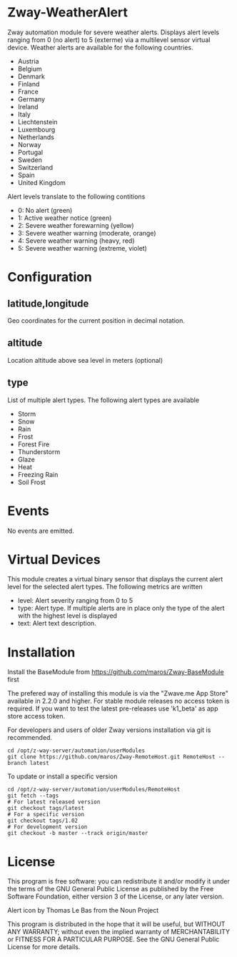 # Zway-WeatherAlert

Zway automation module for severe weather alerts. Displays alert levels
ranging from 0 (no alert) to 5 (exterme) via a multilevel sensor virtual
device. Weather alerts are available for the following countries.

* Austria
* Belgium
* Denmark
* Finland
* France
* Germany
* Ireland
* Italy
* Liechtenstein
* Luxembourg
* Netherlands
* Norway
* Portugal
* Sweden
* Switzerland
* Spain
* United Kingdom

Alert levels translate to the following contitions

* 0: No alert (green)
* 1: Active weather notice (green)
* 2: Severe weather forewarning (yellow)
* 3: Severe weather warning (moderate, orange)
* 4: Severe weather warning (heavy, red)
* 5: Severe weather warning (extreme, violet)

# Configuration

## latitude,longitude

Geo coordinates for the current position in decimal notation.

## altitude

Location altitude above sea level in meters (optional)

## type

List of multiple alert types. The following alert types are available

* Storm
* Snow
* Rain
* Frost
* Forest Fire
* Thunderstorm
* Glaze
* Heat
* Freezing Rain
* Soil Frost

# Events

No events are emitted.

# Virtual Devices

This module creates a virtual binary sensor that displays the current alert
level for the selected alert types. The following metrics are written

* level: Alert severity ranging from 0 to 5
* type: Alert type. If multiple alerts are in place only the type of the
alert with the highest level is displayed
* text: Alert text description.

# Installation

Install the BaseModule from https://github.com/maros/Zway-BaseModule first

The prefered way of installing this module is via the "Zwave.me App Store"
available in 2.2.0 and higher. For stable module releases no access token is
required. If you want to test the latest pre-releases use 'k1_beta' as
app store access token.

For developers and users of older Zway versions installation via git is
recommended.

```shell
cd /opt/z-way-server/automation/userModules
git clone https://github.com/maros/Zway-RemoteHost.git RemoteHost --branch latest
```

To update or install a specific version
```shell
cd /opt/z-way-server/automation/userModules/RemoteHost
git fetch --tags
# For latest released version
git checkout tags/latest
# For a specific version
git checkout tags/1.02
# For development version
git checkout -b master --track origin/master
```

# License

This program is free software: you can redistribute it and/or modify
it under the terms of the GNU General Public License as published by
the Free Software Foundation, either version 3 of the License, or any
later version.

Alert icon by Thomas Le Bas from the Noun Project

This program is distributed in the hope that it will be useful,
but WITHOUT ANY WARRANTY; without even the implied warranty of
MERCHANTABILITY or FITNESS FOR A PARTICULAR PURPOSE. See the
GNU General Public License for more details.
